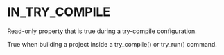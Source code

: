   

# IN_TRY_COMPILE  
Read-only property that is true during a try-compile configuration.  

True when building a project inside a try_compile() or
try_run() command.  

